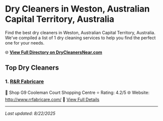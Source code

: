 # Dry Cleaners in Weston, Australian Capital Territory, Australia

Find the best dry cleaners in Weston, Australian Capital Territory, Australia. We've compiled a list of 1 dry cleaning services to help you find the perfect one for your needs.

🌐 **[View Full Directory on DryCleanersNear.com](https://drycleanersnear.com/city/Australia/Australian%20Capital%20Territory/Weston)**

## Top Dry Cleaners

### 1. [R&R Fabricare](https://drycleanersnear.com/dryCleaner/68a2893de025a3a8d28d39ae/r-r-fabricare)
📍 Shop G9 Cooleman Court Shopping Centre
⭐ Rating: 4.2/5
🌐 Website: http://www.rrfabricare.com/
🔗 [View Full Details](https://drycleanersnear.com/dryCleaner/68a2893de025a3a8d28d39ae/r-r-fabricare)


---

*Last updated: 8/22/2025*
